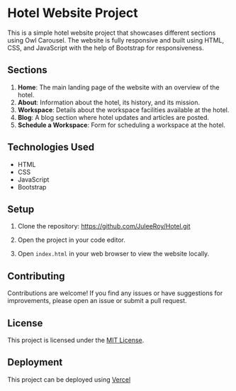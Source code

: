 # Hotel Website Project

This is a simple hotel website project that showcases different sections using Owl Carousel. The website is fully responsive and built using HTML, CSS, and JavaScript with the help of Bootstrap for responsiveness.

## Sections

1. **Home**: The main landing page of the website with an overview of the hotel.
2. **About**: Information about the hotel, its history, and its mission.
3. **Workspace**: Details about the workspace facilities available at the hotel.
4. **Blog**: A blog section where hotel updates and articles are posted.
5. **Schedule a Workspace**: Form for scheduling a workspace at the hotel.

## Technologies Used

- HTML
- CSS
- JavaScript
- Bootstrap

## Setup

1. Clone the repository:
 https://github.com/JuleeRoy/Hotel.git


2. Open the project in your code editor.

3. Open `index.html` in your web browser to view the website locally.

## Contributing

Contributions are welcome! If you find any issues or have suggestions for improvements, please open an issue or submit a pull request.

## License

This project is licensed under the [MIT License](LICENSE).
## Deployment

This project can be deployed using [Vercel](https://hotel-rose.vercel.app/)





